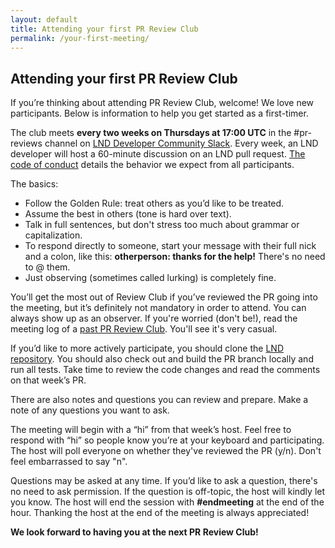 ```yaml
---
layout: default
title: Attending your first PR Review Club
permalink: /your-first-meeting/
---
```


## Attending your first PR Review Club

If you’re thinking about attending PR Review Club, welcome! We love new
participants. Below is information to help you get started as a first-timer.

The club meets **every two weeks on Thursdays at 17:00 UTC** in the #pr-reviews channel on [LND Developer Community Slack](https://lightning.engineering/slack.html). Every week, an LND
developer will host a 60-minute discussion on an LND pull request. [The
code of conduct](https://lnd.reviews/code-of-conduct) details the
behavior we expect from all participants.

The basics:

- Follow the Golden Rule: treat others as you’d like to be treated.
- Assume the best in others (tone is hard over text).
- Talk in full sentences, but don't stress too much about grammar or
  capitalization.
- To respond directly to someone, start your message with their full
  nick and a colon, like this: <strong>otherperson: thanks for the
  help!</strong> There's no need to @ them.
- Just observing (sometimes called lurking) is completely fine.

You’ll get the most out of Review Club if you’ve reviewed the PR going into the
meeting, but it’s definitely not mandatory in order to attend. You can always
show up as an observer. If you're worried (don't be!), read the meeting log of a
[past PR Review Club](https://lnd.reviews/meetings/). You'll see it's
very casual.

If you’d like to more actively participate, you should clone the [LND
repository](https://github.com/lightningnetwork/lnd). You should also check out and
build the PR branch locally and run all tests. Take time to review the code changes and
read the comments on that week’s PR.

There are also notes and questions you can review and prepare. Make a note
of any questions you want to ask.

The meeting will begin with a “hi” from that week’s host. Feel free to respond with “hi” so people know you’re at your keyboard and participating. The host will poll everyone on whether they've reviewed the PR (y/n). Don't feel embarrassed to say "n".

Questions may be asked at any time. If you’d like to ask a question, 
there's no need to ask permission. If the question is off-topic, the host will kindly let you know. The host will end the session with **#endmeeting** at the end of the hour. Thanking the host at the end of the meeting is always appreciated!

**We look forward to having you at the next PR Review Club!**
